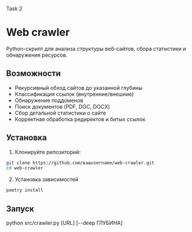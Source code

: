 Task 2
# Web crawler

Python-скрипт для анализа структуры веб-сайтов, сбора статистики и обнаружения ресурсов.

## Возможности

- Рекурсивный обход сайтов до указанной глубины
- Классификация ссылок (внутренние/внешние)
- Обнаружение поддоменов
- Поиск документов (PDF, DOC, DOCX)
- Сбор детальной статистики о сайте
- Корректная обработка редиректов и битых ссылок

## Установка

1. Клонируйте репозиторий:
```bash
git clone https://github.com/вашusername/web-crawler.git
cd web-crawler
```

2. Установка зависимостей

```bash
poetry install
```

## Запуск

python src/crawler.py [URL] [--deep ГЛУБИНА]
